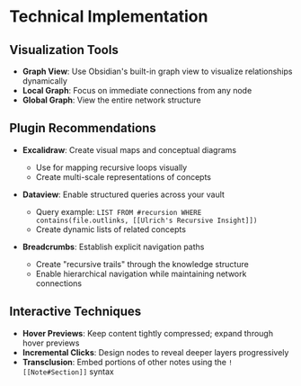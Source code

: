 # Technical Implementation

## Visualization Tools
- **Graph View**: Use Obsidian's built-in graph view to visualize relationships dynamically
- **Local Graph**: Focus on immediate connections from any node
- **Global Graph**: View the entire network structure

## Plugin Recommendations
- **Excalidraw**: Create visual maps and conceptual diagrams
  - Use for mapping recursive loops visually
  - Create multi-scale representations of concepts
  
- **Dataview**: Enable structured queries across your vault
  - Query example: `LIST FROM #recursion WHERE contains(file.outlinks, [[Ulrich's Recursive Insight]])`
  - Create dynamic lists of related concepts
  
- **Breadcrumbs**: Establish explicit navigation paths
  - Create "recursive trails" through the knowledge structure
  - Enable hierarchical navigation while maintaining network connections

## Interactive Techniques
- **Hover Previews**: Keep content tightly compressed; expand through hover previews
- **Incremental Clicks**: Design nodes to reveal deeper layers progressively
- **Transclusion**: Embed portions of other notes using the `![[Note#Section]]` syntax 